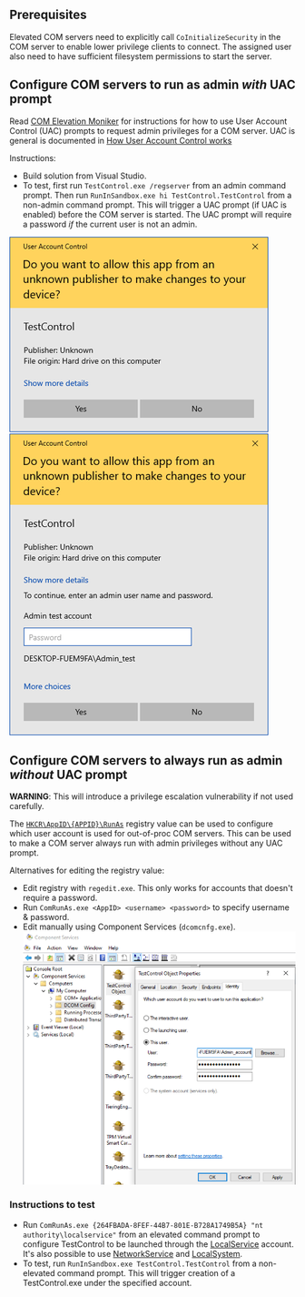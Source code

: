 ## Prerequisites

Elevated COM servers need to explicitly call `CoInitializeSecurity` in the COM server to enable lower privilege clients to connect. The assigned user also need to have sufficient filesystem permissions to start the server.


## Configure COM servers to run as admin _with_ UAC prompt

Read [COM Elevation Moniker](https://docs.microsoft.com/en-us/windows/win32/com/the-com-elevation-moniker) for instructions for how to use User Account Control (UAC) prompts to request admin privileges for a COM server. UAC is general is documented in [How User Account Control works](https://docs.microsoft.com/en-us/windows/security/identity-protection/user-account-control/how-user-account-control-works)


Instructions:
* Build solution from Visual Studio.
* To test, first run `TestControl.exe /regserver` from an admin command prompt. Then run `RunInSandbox.exe hi TestControl.TestControl` from a non-admin command prompt. This will trigger a UAC prompt (if UAC is enabled) before the COM server is started. The UAC prompt will require a password _if_ the current user is not an admin.

![UAC_prompt](UAC_prompt.png) ![UAC_prompt_pw](UAC_prompt_pw.png)  


## Configure COM servers to always run as admin _without_ UAC prompt

**WARNING**: This will introduce a privilege escalation vulnerability if not used carefully.

The [`HKCR\AppID\{APPID}\RunAs`](https://learn.microsoft.com/en-us/windows/win32/com/runas) registry value can be used to configure which user account is used for out-of-proc COM servers. This can be used to make a COM server always run with admin privileges without any UAC prompt.

Alternatives for editing the registry value:
* Edit registry with `regedit.exe`. This only works for accounts that doesn't require a password.
* Run `ComRunAs.exe <AppID> <username> <password>` to specify username & password.
* Edit manually using Component Services (`dcomcnfg.exe`).
![DCOM_RunAs](DCOM_RunAs.png)  


### Instructions to test
* Run `ComRunAs.exe {264FBADA-8FEF-44B7-801E-B728A1749B5A} "nt authority\localservice"` from an elevated command prompt to configure TestControl to be launched through the [LocalService](https://learn.microsoft.com/en-us/windows/win32/services/localservice-account) account. It's also possible to use [NetworkService](https://learn.microsoft.com/en-us/windows/win32/services/networkservice-account) and [LocalSystem](https://learn.microsoft.com/en-us/windows/win32/services/localsystem-account).
* To test, run `RunInSandbox.exe TestControl.TestControl` from a non-elevated command prompt. This will trigger creation of a TestControl.exe under the specified account.

